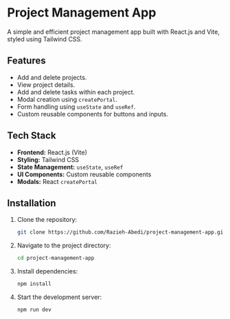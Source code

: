 # Project Management App

A simple and efficient project management app built with React.js and Vite, styled using Tailwind CSS.

## Features

- Add and delete projects.
- View project details.
- Add and delete tasks within each project.
- Modal creation using `createPortal`.
- Form handling using `useState` and `useRef`.
- Custom reusable components for buttons and inputs.

## Tech Stack

- **Frontend:** React.js (Vite)
- **Styling:** Tailwind CSS
- **State Management:** `useState`, `useRef`
- **UI Components:** Custom reusable components
- **Modals:** React `createPortal`

## Installation

1. Clone the repository:

   ```sh
   git clone https://github.com/Razieh-Abedi/project-management-app.git
   ```

2. Navigate to the project directory:

   ```sh
   cd project-management-app
   ```

3. Install dependencies:

   ```sh
   npm install
   ```

4. Start the development server:
   ```sh
   npm run dev
   ```
